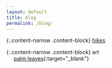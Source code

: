 ```yaml
---
layout: default
title: blog
permalink: /blog/
---
```


{:.content-narrow .content-block}
[hikes](https://lailacj.github.io/pages/hikes.md)

{:.content-narrow .content-block}
art<br>
&nbsp;&nbsp;&nbsp;&nbsp;&nbsp;[palm leaves](/blog/palmleaves/){:target="_blank"}<br>
<!-- &nbsp;&nbsp;&nbsp;&nbsp;&nbsp;[collage](https://lailacj.github.io/pages/collage.md){:target="_blank"}

{:.content-narrow .content-block}
writings<br>
&nbsp;&nbsp;&nbsp;&nbsp;&nbsp;[philosophy of love](https://lailacj.github.io/pages/love.md){:target="_blank"} -->